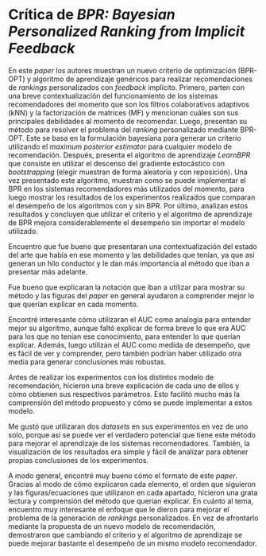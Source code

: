 # Crítica de *BPR: Bayesian Personalized Ranking from Implicit Feedback*

En este *paper* los autores muestran un nuevo criterio de optimización (BPR-OPT) y algoritmo de aprendizaje genéricos para realizar recomendaciones de *rankings* personalizados con *feedback* implícito. Primero, parten con una breve contextualización del funcionamiento de los sistemas recomendadores del momento que son los filtros colaborativos adaptivos (kNN) y la factorización de matrices (MF) y mencionan cuáles son sus principales debilidades al momento de recomendar. Luego, presentan su método para resolver el problema del *ranking* personalizado mediante BPR-OPT. Este se basa en la formulación bayesiana para generar un criterio utilizando el *maximum posterior estimator* para cualquier modelo de recomendación. Después, presenta el algoritmo de aprendizaje *LearnBPR* que consiste en utilizar el descenso del gradiente estocástico con *bootstrapping*  (elegir muestran de forma aleatoria y con reposición). Una vez presentado este algoritmo, muestran como se puede implementar el BPR en los sistemas recomendadores más utilizados del momento, para luego mostrar los resultados de los experimentos realizados que comparan el desempeño de los algoritmos con y sin BPR. Por último, analizan estos resultados y concluyen que utilizar el criterio y el algoritmo de aprendizaje de BPR mejora considerablemente el desempeño sin importar el modelo utilizado.

Encuentro que fue bueno que presentaran  una contextualización del estado del arte que había en ese momento y las debilidades que tenían, ya que así generan un hilo conductor y le dan más importancia al método que iban a presentar más adelante.

Fue bueno que explicaran la notación que iban a utilizar para mostrar su método y las figuras del *paper* en general ayudaron a comprender mejor lo que querían explicar en cada momento.



Encontré interesante cómo utilizaran el AUC como analogía para entender mejor su algoritmo, aunque faltó explicar de forma breve lo que era AUC para los que no tenían ese conocimiento, para entender lo que querían explicar. Además, luego utilizan el AUC como medida de desempeño, que es fácil de ver y comprender, pero también podrían haber utilizado otra media para generar conclusiones más robustas.

Antes de realizar los experimentos con los distintos modelo de recomendación, hicieron una breve explicación de cada uno de ellos y cómo obtienen sus respectivos parámetros. Esto facilitó mucho más la comprensión del método propuesto y cómo se puede implementar a estos modelo.

Me gustó que utilizaran dos *datasets* en sus experimentos en vez de uno solo, porque así se puede ver el verdadero potencial que tiene este método para mejorar el aprendizaje de los sistemas recomendadores. También, la visualización de los resultados era simple y fácil de analizar para obtener propias conclusiones de los experimentos.

A modo general, encontré muy bueno cómo el formato de este *paper*. Gracias al modo de cómo explicaron cada elemento, el orden que siguieron y las figuras/ecuaciones que utilizaron en cada apartado, hicieron una grata lectura y comprensión del método que querían explicar. En cuánto al tema, encuentro muy interesante el enfoque que le dieron para mejorar el problema de la generación de *rankings* personalizados. En vez de afrontarlo mediante la propuesta de un nuevo modelo de recomendación, demostraron que cambiando el criterio y el algoritmo de aprendizaje se puede mejorar bastante el desempeño de un mismo modelo recomendador.

